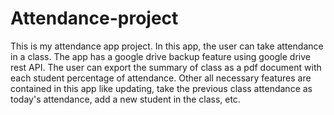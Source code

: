 # Attendance-project
This is my attendance app project. In this app, the user can take attendance in a class. The app has a google drive backup feature using google drive rest API. The user can export the summary of class as a pdf document with each student percentage of attendance. Other all necessary features are contained in this app like updating, take the previous class attendance as today's attendance, add a new student in the class, etc. 

